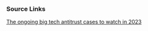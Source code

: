 ### Source Links
[The ongoing big tech antitrust cases to watch in 2023](https://qz.com/antitrust-cases-big-tech-2023-guide-1849995493)

